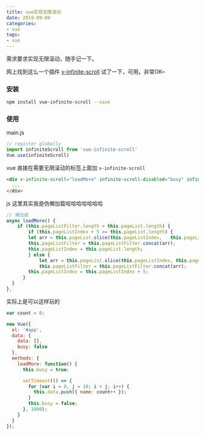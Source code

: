 ```yaml
---
title: vue实现无限滚动
date: 2019-09-09
categories:
- vue
tags:
- vue
---
```




需求要求实现无限滚动，随手记一下。

网上找到这么一个插件 [v-infinite-scroll](https://github.com/ElemeFE/vue-infinite-scroll)  试了一下，可用。非常OK~



### 安装

```bash
npm install vue-infinite-scroll --save
```

### 使用

main.js

```js
// register globally
import infiniteScroll from 'vue-infinite-scroll'
Vue.use(infiniteScroll)
```
vue 直接在需要无限滚动的标签上面加 `v-infinite-scroll`
```html
<div v-infinite-scroll="loadMore" infinite-scroll-disabled="busy" infinite-scroll-distance="10">
  ...
</div>
```

js 这里其实我是伪懒加载哈哈哈哈哈哈哈

```js
// 懒加载
async loadMore() {
	if (this.pageListFilter.length < this.pageList.length) {
		if (this.pageListIndex + 5 >= this.pageList.length) {
    	let arr = this.pageList.slice(this.pageListIndex, 	this.pageList.length);
    	this.pageListFilter = this.pageListFilter.concat(arr);
    	this.pageListIndex = this.pageList.length;
    	} else {
    		let arr = this.pageList.slice(this.pageListIndex, this.pageListIndex + 5);
    		this.pageListFilter = this.pageListFilter.concat(arr);
      	this.pageListIndex = this.pageListIndex + 5;
      }
  }
},
```
实际上是可以这样玩的
```js
var count = 0;

new Vue({
  el: '#app',
  data: {
    data: [],
    busy: false
  },
  methods: {
    loadMore: function() {
      this.busy = true;

      setTimeout(() => {
        for (var i = 0, j = 10; i < j; i++) {
          this.data.push({ name: count++ });
        }
        this.busy = false;
      }, 1000);
    }
  }
});
```
